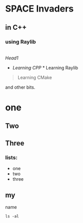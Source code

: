 # SPACE Invaders 
## in C++ 
### using Raylib
<br />*Head1*
<br />


* *Learning CPP* *
Learning Raylib
>Learning CMake

and other bits.

# one
## Two
## Three


### lists:
* one 
* two 
* three

my
---
name

`ls -al`

